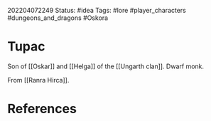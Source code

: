 202204072249
Status: #idea
Tags: #lore #player_characters #dungeons_and_dragons #Oskora 

# Tupac
Son of [[Oskar]] and [[Helga]] of the [[Ungarth clan]]. Dwarf monk.

From [[Ranra Hirca]].


# References
